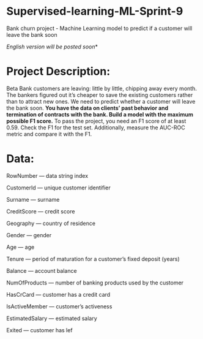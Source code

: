 # Supervised-learning-ML-Sprint-9
Bank churn project - Machine Learning model to predict if a customer will leave the bank soon

*English version will be posted soon**

# Project Description:

Beta Bank customers are leaving: little by little, chipping away every month. The bankers figured out it’s cheaper to save the existing customers rather than to attract new ones. We need to predict whether a customer will leave the bank soon. **You have the data on clients’ past behavior and termination of contracts with the bank. Build a model with the maximum possible F1 score.** To pass the project, you need an F1 score of at least 0.59. Check the F1 for the test set. Additionally, measure the AUC-ROC metric and compare it with the F1.

# Data:
RowNumber — data string index

CustomerId — unique customer identifier

Surname — surname

CreditScore — credit score

Geography — country of residence

Gender — gender

Age — age

Tenure — period of maturation for a customer’s fixed deposit (years)

Balance — account balance

NumOfProducts — number of banking products used by the customer

HasCrCard — customer has a credit card

IsActiveMember — customer’s activeness

EstimatedSalary — estimated salary

Exited — сustomer has lef
